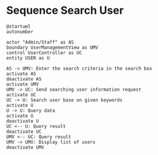 # Sequence Search User

```plantuml
@startuml
autonumber

actor "Admin/Staff" as AS
boundary UserManagementView as UMV
control UserController as UC
entity USER as U

AS -> UMV: Enter the search criteria in the search box
activate AS
deactivate AS
activate UMV
UMV -> UC: Send searching user information request
activate UC
UC -> U: Search user base on given keywords
activate U
U -> U: Query data
activate U
deactivate U
UC <-- U: Query result
deactivate UC
UMV <-- UC: Query result
UMV -> UMV: Display list of users
deactivate UMV

```

<!-- diagram id="sequence-manage-user-search-user" -->
